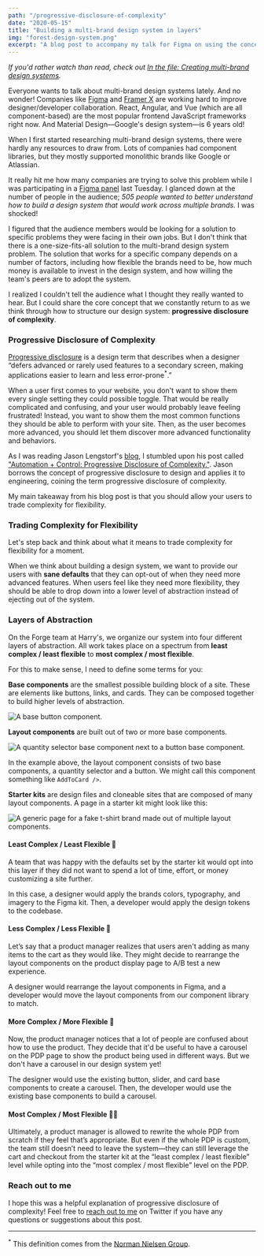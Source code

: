 ```yaml
---
path: "/progressive-disclosure-of-complexity"
date: "2020-05-15"
title: "Building a multi-brand design system in layers"
img: "forest-design-system.png"
excerpt: "A blog post to accompany my talk for Figma on using the concept of progressive disclosure of complexity to guide multi-brand design system architecture"
---
```


_If you'd rather watch than read, check out [In the file: Creating multi-brand design systems](https://www.youtube.com/watch?v=tuKjwceTvDM)._

Everyone wants to talk about multi-brand design systems lately. And no wonder! Companies like [Figma](www.figma.com) and [Framer X](www.framerx.com) are working hard to improve designer/developer collaboration. React, Angular, and Vue (which are all component-based) are the most popular frontend JavaScript frameworks right now. And Material Design––Google's design system––is 6 years old!

When I first started researching multi-brand design systems, there were hardly any resources to draw from. Lots of companies had component libraries, but they mostly supported monolithic brands like Google or Atlassian.

It really hit me how many companies are trying to solve this problem while I was participating in a [Figma panel](https://www.youtube.com/watch?v=tuKjwceTvDM) last Tuesday. I glanced down at the number of people in the audience; _505 people wanted to better understand how to build a design system that would work across multiple brands._ I was shocked!

I figured that the audience members would be looking for a solution to specific problems they were facing in their own jobs. But I don't think that there is a one-size-fits-all solution to the multi-brand design system problem. The solution that works for a specific company depends on a number of factors, including how flexible the brands need to be, how much money is available to invest in the design system, and how willing the team's peers are to adopt the system.

I realized I couldn't tell the audience what I thought they really wanted to hear. But I could share the core concept that we constantly return to as we think through how to structure our design system: **progressive disclosure of complexity**.

### Progressive Disclosure of Complexity

[Progressive disclosure](https://www.nngroup.com/articles/progressive-disclosure/) is a design term that describes when a designer “defers advanced or rarely used features to a secondary screen, making applications easier to learn and less error-prone<sup>\*</sup>.”

When a user first comes to your website, you don't want to show them every single setting they could possible toggle. That would be really complicated and confusing, and your user would probably leave feeling frustrated! Instead, you want to show them the most common functions they should be able to perform with your site. Then, as the user becomes more advanced, you should let them discover more advanced functionality and behaviors.

As I was reading Jason Lengstorf's [blog](lengstorf.com), I stumbled upon his post called ["Automation + Control: Progressive Disclosure of Complexity."](https://lengstorf.com/). Jason borrows the concept of progressive disclosure to design and applies it to engineering, coining the term progressive disclosure of complexity.

My main takeaway from his blog post is that you should allow your users to trade complexity for flexibility.

### Trading Complexity for Flexibility

Let's step back and think about what it means to trade complexity for flexibility for a moment.

When we think about building a design system, we want to provide our users with **sane defaults** that they can opt-out of when they need more advanced features. When users feel like they need more flexibility, they should be able to drop down into a lower level of abstraction instead of ejecting out of the system.

### Layers of Abstraction

On the Forge team at Harry's, we organize our system into four different layers of abstraction. All work takes place on a spectrum from **least complex / least flexible** to **most complex / most flexible**.

For this to make sense, I need to define some terms for you:

**Base components** are the smallest possible building block of a site. These are elements like buttons, links, and cards. They can be composed together to build higher levels of abstraction.

![A base button component.](../../assets/basecomponent.png)

**Layout components** are built out of two or more base components.

![A quantity selector base component next to a button base component.](../../assets/layoutcomponent.png)

In the example above, the layout component consists of two base components, a quantity selector and a button. We might call this component something like `AddToCard />`.

**Starter kits** are design files and cloneable sites that are composed of many layout components. A page in a starter kit might look like this:

![A generic page for a fake t-shirt brand made out of multiple layout components.](../../assets/starterkitpage.png)

#### Least Complex / Least Flexible 🚀

A team that was happy with the defaults set by the starter kit would opt into this layer if they did not want to spend a lot of time, effort, or money customizing a site further.

In this case, a designer would apply the brands colors, typography, and imagery to the Figma kit. Then, a developer would apply the design tokens to the codebase.

#### Less Complex / Less Flexible 🚢

Let’s say that a product manager realizes that users aren't adding as many items to the cart as they would like. They might decide to rearrange the layout components on the product display page to A/B test a new experience.

A designer would rearrange the layout components in Figma, and a developer would move the layout components from our component library to match.

#### More Complex / More Flexible 🚗

Now, the product manager notices that a lot of people are confused about how to use the product. They decide that it'd be useful to have a carousel on the PDP page to show the product being used in different ways. But we don't have a carousel in our design system yet!

The designer would use the existing button, slider, and card base components to create a carousel. Then, the developer would use the existing base components to build a carousel.

#### Most Complex / Most Flexible 🚴‍♀️

Ultimately, a product manager is allowed to rewrite the whole PDP from scratch if they feel that’s appropriate. But even if the whole PDP is custom, the team still doesn’t need to leave the system––they can still leverage the cart and checkout from the starter kit at the “least complex / least flexible” level while opting into the “most complex / most flexible” level on the PDP.

### Reach out to me

I hope this was a helpful explanation of progressive disclosure of complexity! Feel free to [reach out to me](https://twitter.com/MCapoz) on Twitter if you have any questions or suggestions about this post.

---

<sup>\*</sup> This definition comes from the [Norman Nielsen Group](https://www.nngroup.com/articles/progressive-disclosure/).

